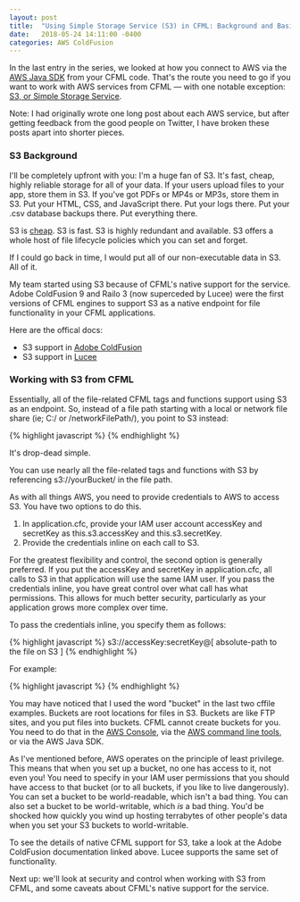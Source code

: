 ```yaml
---
layout: post
title:  "Using Simple Storage Service (S3) in CFML: Background and Basic Usage"
date:   2018-05-24 14:11:00 -0400
categories: AWS ColdFusion
---
```


In the last entry in the series, we looked at how you connect to AWS via the [AWS Java SDK](https://aws.amazon.com/sdk-for-java/) from your CFML code. That's the route you need to go if you want to work with AWS services from CFML &mdash; with one notable exception: [S3, or Simple Storage Service](https://aws.amazon.com/s3/).

Note: I had originally wrote one long post about each AWS service, but after getting feedback from the good people on Twitter, I have broken these posts apart into shorter pieces.

### S3 Background

I'll be completely upfront with you: I'm a huge fan of S3. It's fast, cheap, highly reliable storage for all of your data. If your users upload files to your app, store them in S3. If you've got PDFs or MP4s or MP3s, store them in S3. Put your HTML, CSS, and JavaScript there. Put your logs there. Put your .csv database backups there. Put everything there. 

S3 is [cheap](https://aws.amazon.com/s3/pricing/). S3 is fast. S3 is highly redundant and available. S3 offers a whole host of file lifecycle policies which you can set and forget.

If I could go back in time, I would put all of our non-executable data in S3. All of it.

My team started using S3 because of CFML's native support for the service. Adobe ColdFusion 9 and Railo 3 (now superceded by Lucee) were the first versions of CFML engines to support S3 as a native endpoint for file functionality in your CFML applications.

Here are the offical docs:

- S3 support in [Adobe ColdFusion](https://help.adobe.com/en_US/ColdFusion/9.0/Developing/WSd160b5fdf5100e8f-4439fdac128193edfd6-7f0a.html)
- S3 support in [Lucee](http://docs.lucee.org/guides/Various/file-system.html)

### Working with S3 from CFML

Essentially, all of the file-related CFML tags and functions support using S3 as an endpoint. So, instead of a file path starting with a local or network file share (ie; C:/ or /networkFilePath/), you point to S3 instead:

{% highlight javascript %}
<cffile action="read" file="s3://testbucket/test.txt" variable="data"/>
{% endhighlight %}

It's drop-dead simple.

You can use nearly all the file-related tags and functions with S3 by referencing s3://yourBucket/ in the file path.

As with all things AWS, you need to provide credentials to AWS to access S3. You have two options to do this.

1. In application.cfc, provide your IAM user account accessKey and secretKey as this.s3.accessKey and this.s3.secretKey.
2. Provide the credentials inline on each call to S3.

For the greatest flexibility and control, the second option is generally preferred. If you put the accessKey and secretKey in application.cfc, all calls to S3 in that application will use the same IAM user. If you pass the credentials inline, you have great control over what call has what permissions. This allows for much better security, particularly as your application grows more complex over time.

To pass the credentials inline, you specify them as follows:

{% highlight javascript %}
s3://accessKey:secretKey@[ absolute-path to the file on S3 ]
{% endhighlight %}

For example:

{% highlight javascript %}
<cffile action=“read” file=“s3://accessKey:secretKey@somebucket/somefile.txt” variable=“fileData” />
{% endhighlight %}

You may have noticed that I used the word "bucket" in the last two cffile examples. Buckets are root locations for files in S3. Buckets are like FTP sites, and you put files into buckets. CFML cannot create buckets for you. You need to do that in the [AWS Console](https://console.aws.amazon.com/console/home), via the [AWS command line tools](https://aws.amazon.com/cli/), or via the AWS Java SDK.

As I've mentioned before, AWS operates on the principle of least privilege. This means that when you set up a bucket, no one has access to it, not even you! You need to specify in your IAM user permissions that you should have access to that bucket (or to all buckets, if you like to live dangerously). You can set a bucket to be world-readable, which isn't a bad thing. You can also set a bucket to be world-writable, which *is* a bad thing. You'd be shocked how quickly you wind up hosting terrabytes of other people's data when you set your S3 buckets to world-writable.

To see the details of native CFML support for S3, take a look at the Adobe ColdFusion documentation linked above. Lucee supports the same set of functionality.

Next up: we'll look at security and control when working with S3 from CFML, and some caveats about CFML's native support for the service.